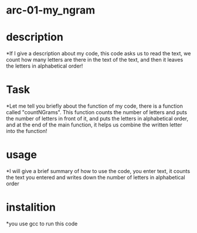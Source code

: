 # arc-01-my_ngram
# description
*If I give a description about my code, this code asks us to read the text, we count how many letters are there in the text of the text, and then it leaves the letters in alphabetical order!
# Task
*Let me tell you briefly about the function of my code, there is a function called "countNGrams". This function counts the number of letters and puts the number of letters in front of it, and puts the letters in alphabetical order, and at the end of the main function, it helps us combine the written letter into the function!
# usage
*I will give a brief summary of how to use the code, you enter text, it counts the text you entered and writes down the number of letters in alphabetical order
# instalition
*you use gcc to run this code
